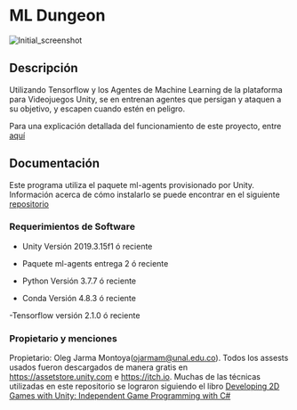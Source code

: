# ML Dungeon
![Initial_screenshot](https://user-images.githubusercontent.com/42870210/83810095-347dbd80-a67d-11ea-8c47-7707b388a552.png)
## Descripción
Utilizando Tensorflow y los Agentes de Machine Learning de la plataforma para Videojuegos Unity, se en entrenan agentes que persigan y ataquen a su objetivo, y escapen cuando estén en peligro.


Para una explicación detallada del funcionamiento de este proyecto, entre [aquí](/Docs/README.md)

## Documentación
Este programa utiliza el paquete ml-agents provisionado por Unity. Información acerca de cómo instalarlo se puede encontrar en el siguiente [repositorio](https://github.com/Unity-Technologies/ml-agents)

### Requerimientos de Software
- Unity Versión 2019.3.15f1 ó reciente

- Paquete ml-agents entrega 2 ó reciente

- Python Versión 3.7.7 ó reciente

- Conda Versión 4.8.3 ó reciente

-Tensorflow versión 2.1.0 ó reciente

### Propietario y menciones

Propietario: Oleg Jarma Montoya(ojarmam@unal.edu.co). Todos los assests usados fueron descargados de manera gratis en https://assetstore.unity.com e https://itch.io. Muchas de las técnicas utilizadas en este repositorio se lograron siguiendo el libro [Developing 2D Games with Unity: Independent Game Programming with C#](https://www.amazon.com/Developing-Games-Unity-Independent-Programming/dp/1484237714)
